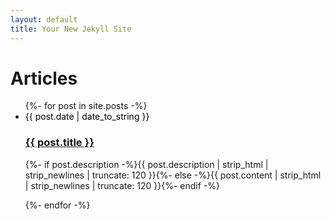 ```yaml
---
layout: default
title: Your New Jekyll Site
---
```


<div id="articles">
  <h1>Articles</h1>
  <ul class="posts noList">
    {%- for post in site.posts -%}
      <li>
      	<span class="date" style="color:black;">{{ post.date | date_to_string }}</span>
      	<h3><a href="{{ post.url }}">{{ post.title }}</a></h3>
      	<p class="description" >{%- if post.description -%}{{ post.description  | strip_html | strip_newlines | truncate: 120 }}{%- else -%}{{ post.content | strip_html | strip_newlines | truncate: 120 }}{%- endif -%}</p>
      </li>
    {%- endfor -%}
  </ul>
</div>